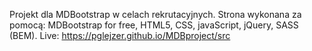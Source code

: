 Projekt dla MDBootstrap w celach rekrutacyjnych. 
Strona wykonana za pomocą: MDBootstrap for free, HTML5, CSS, javaScript, jQuery, SASS (BEM).
Live: https://pglejzer.github.io/MDBproject/src
